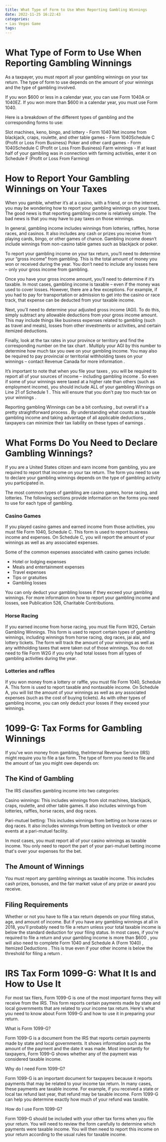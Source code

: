 ```yaml
---
title: What Type of Form to Use When Reporting Gambling Winnings
date: 2022-11-25 16:22:43
categories:
- Las Vegas Game
tags:
---
```



#  What Type of Form to Use When Reporting Gambling Winnings

As a taxpayer, you must report all your gambling winnings on your tax return. The type of form to use depends on the amount of your winnings and the type of gambling involved.

If you won $600 or less in a calendar year, you can use Form 1040A or 1040EZ. If you won more than $600 in a calendar year, you must use Form 1040.

Here is a breakdown of the different types of gambling and the corresponding forms to use:

Slot machines, keno, bingo, and lottery - Form 1040
Net income from blackjack, craps, roulette, and other table games - Form 1040Schedule C (Profit or Loss From Business)
Poker and other card games - Form 1040Schedule C (Profit or Loss From Business)
Farm winnings - If at least half of your gambling was in connection with farming activities, enter it on Schedule F (Profit or Loss From Farming)

#  How to Report Your Gambling Winnings on Your Taxes

When you gamble, whether it’s at a casino, with a friend, or on the internet, you may be wondering how to report your gambling winnings on your taxes. The good news is that reporting gambling income is relatively simple. The bad news is that you may have to pay taxes on those winnings.

In general, gambling income includes winnings from lotteries, raffles, horse races, and casinos. It also includes any cash or prizes you receive from playing cards, bingo, or other games of chance. Gambling income doesn’t include winnings from non-casino table games such as blackjack or poker.

To report your gambling income on your tax return, you’ll need to determine your “gross income” from gambling. This is the total amount of money you won or received during the year. You don’t need to include any losses here – only your gross income from gambling.

Once you have your gross income amount, you’ll need to determine if it’s taxable. In most cases, gambling income is taxable – even if the money was used to cover losses. However, there are a few exceptions. For example, if you had to pay for transportation or admission to get into the casino or race track, that expense can be deducted from your taxable income.

Next, you’ll need to determine your adjusted gross income (AGI). To do this, simply subtract any allowable deductions from your gross income amount. This may include things like business expenses related to gambling (such as travel and meals), losses from other investments or activities, and certain itemized deductions.

Finally, look at the tax rates in your province or territory and find the corresponding number on the tax chart . Multiply your AGI by this number to determine how much tax you owe on your gambling income. You may also be required to pay provincial or territorial withholding taxes on your winnings – contact Revenue Canada for more information .

It’s important to note that when you file your taxes , you will be required to report all of your sources of income – including gambling income . So even if some of your winnings were taxed at a higher rate than others (such as employment income), you should include ALL of your gambling Winnings on Line 21 of Schedule 1 . This will ensure that you don't pay too much tax on your winnings .

Reporting gambling Winnings can be a bit confusing , but overall it's a pretty straightforward process . By understanding what counts as taxable gambling income and taking advantage of all applicable deductions , taxpayers can minimize their tax liability on these types of earnings .

#  What Forms Do You Need to Declare Gambling Winnings?

If you are a United States citizen and earn income from gambling, you are required to report that income on your tax return. The form you need to use to declare your gambling winnings depends on the type of gambling activity you participated in.

The most common types of gambling are casino games, horse racing, and lotteries. The following sections provide information on the forms you need to use for each type of gambling.

### Casino Games

If you played casino games and earned income from those activities, you must file Form 1040, Schedule C. This form is used to report business income and expenses. On Schedule C, you will report the amount of your winnings as well as any associated expenses.

Some of the common expenses associated with casino games include:

- Hotel or lodging expenses
- Meals and entertainment expenses
- Travel expenses
- Tips or gratuities
- Gambling losses

You can only deduct your gambling losses if they exceed your gambling winnings. For more information on how to report your gambling income and losses, see Publication 526, Charitable Contributions.

### Horse Racing

If you earned income from horse racing, you must file Form W2G, Certain Gambling Winnings. This form is used to report certain types of gambling winnings, including winnings from horse racing, dog races, jai alai, and lottery tickets. The form will track the amount of your winnings as well as any withholding taxes that were taken out of those winnings. You do not need to file Form W2G if you only had total losses from all types of gambling activities during the year.

### Lotteries and raffles
If you won money from a lottery or raffle, you must file Form 1040, Schedule A. This form is used to report taxable and nontaxable income. On Schedule A, you will list the amount of your winnings as well as any associated expenses (such as the cost of buying tickets). As with other types of gambling income, you can only deduct your losses if they exceed your winnings.

#  1099-G: Tax Forms for Gambling Winnings

If you've won money from gambling, theInternal Revenue Service (IRS) might require you to file a tax form. The type of form you need to file and the amount of tax you might owe depends on:

## The Kind of Gambling

The IRS classifies gambling income into two categories:

Casino winnings: This includes winnings from slot machines, blackjack, craps, roulette, and other table games.
It also includes winnings from lotteries, raffles, horse races, and dog races.

Pari-mutuel betting: This includes winnings from betting on horse races or dog races. It also includes winnings from betting on livestock or other events at a pari-mutuel facility.

In most cases, you must report all of your casino winnings as taxable income. You only need to report the part of your pari-mutuel betting income that's over your expenses for the bet.

## The Amount of Winnings

You must report any gambling winnings as taxable income. This includes cash prizes, bonuses, and the fair market value of any prize or award you receive.

## Filing Requirements

Whether or not you have to file a tax return depends on your filing status, age, and amount of income. But if you have any gambling winnings at all in 2018, you'll probably need to file a return unless your total taxable income is below the standard deduction for your filing status.
In most cases, if you're required to file a return and your gambling income is more than $600 , you will also need to complete Form 1040 and Schedule A (Form 1040) , Itemized Deductions . This is true even if your other income is below the threshold for filing a return .

#  IRS Tax Form 1099-G: What It Is and How to Use It

For most tax filers, Form 1099-G is one of the most important forms they will receive from the IRS. This form reports certain payments made by state and local governments that are related to your income tax return. Here's what you need to know about Form 1099-G and how to use it in preparing your return.

What is Form 1099-G?

Form 1099-G is a document from the IRS that reports certain payments made by state and local governments. It shows information such as the amount of the payment and the date it was made. Most importantly for taxpayers, Form 1099-G shows whether any of the payment was considered taxable income.

Why do I need Form 1099-G?

Form 1099-G is an important document for taxpayers because it reports payments that may be related to your income tax return. In many cases, these payments are taxable income. For example, if you received a state or local tax refund last year, that refund may be taxable income. Form 1099-G can help you determine exactly how much of your refund was taxable.

How do I use Form 1099-G?

Form 1099-G should be included with your other tax forms when you file your return. You will need to review the form carefully to determine which payments were taxable income. You will then need to report this income on your return according to the usual rules for taxable income.